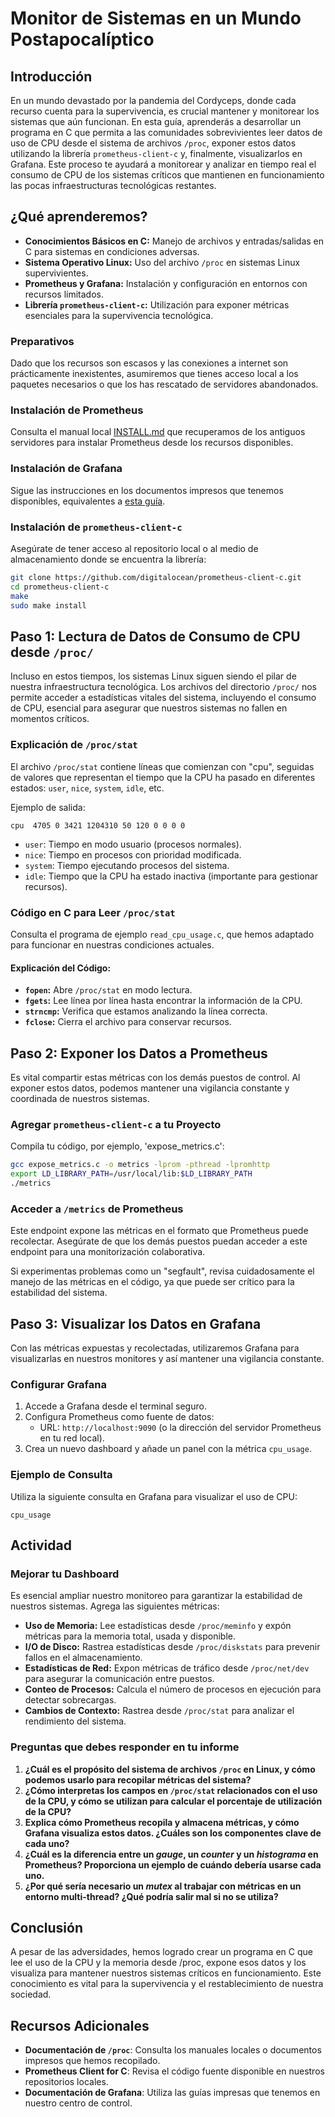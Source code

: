 # Monitor de Sistemas en un Mundo Postapocalíptico

## Introducción

En un mundo devastado por la pandemia del Cordyceps, donde cada recurso cuenta para la supervivencia, es crucial mantener y monitorear los sistemas que aún funcionan. En esta guía, aprenderás a desarrollar un programa en C que permita a las comunidades sobrevivientes leer datos de uso de CPU desde el sistema de archivos `/proc`, exponer estos datos utilizando la librería `prometheus-client-c` y, finalmente, visualizarlos en Grafana. Este proceso te ayudará a monitorear y analizar en tiempo real el consumo de CPU de los sistemas críticos que mantienen en funcionamiento las pocas infraestructuras tecnológicas restantes.

## ¿Qué aprenderemos?

- **Conocimientos Básicos en C:** Manejo de archivos y entradas/salidas en C para sistemas en condiciones adversas.
- **Sistema Operativo Linux:** Uso del archivo `/proc` en sistemas Linux supervivientes.
- **Prometheus y Grafana:** Instalación y configuración en entornos con recursos limitados.
- **Librería `prometheus-client-c`:** Utilización para exponer métricas esenciales para la supervivencia tecnológica.

### Preparativos

Dado que los recursos son escasos y las conexiones a internet son prácticamente inexistentes, asumiremos que tienes acceso local a los paquetes necesarios o que los has rescatado de servidores abandonados.

### Instalación de Prometheus

Consulta el manual local [INSTALL.md](INSTALL.md) que recuperamos de los antiguos servidores para instalar Prometheus desde los recursos disponibles.

### Instalación de Grafana

Sigue las instrucciones en los documentos impresos que tenemos disponibles, equivalentes a [esta guía](https://grafana.com/docs/grafana/latest/setup-grafana/installation/debian/).

### Instalación de `prometheus-client-c`

Asegúrate de tener acceso al repositorio local o al medio de almacenamiento donde se encuentra la librería:

```bash
git clone https://github.com/digitalocean/prometheus-client-c.git
cd prometheus-client-c
make
sudo make install
```

## Paso 1: Lectura de Datos de Consumo de CPU desde `/proc/`

Incluso en estos tiempos, los sistemas Linux siguen siendo el pilar de nuestra infraestructura tecnológica. Los archivos del directorio `/proc/` nos permite acceder a estadísticas vitales del sistema, incluyendo el consumo de CPU, esencial para asegurar que nuestros sistemas no fallen en momentos críticos.

### Explicación de `/proc/stat`

El archivo `/proc/stat` contiene líneas que comienzan con "cpu", seguidas de valores que representan el tiempo que la CPU ha pasado en diferentes estados: `user`, `nice`, `system`, `idle`, etc.

Ejemplo de salida:

```
cpu  4705 0 3421 1204310 50 120 0 0 0 0
```

- `user`: Tiempo en modo usuario (procesos normales).
- `nice`: Tiempo en procesos con prioridad modificada.
- `system`: Tiempo ejecutando procesos del sistema.
- `idle`: Tiempo que la CPU ha estado inactiva (importante para gestionar recursos).

### Código en C para Leer `/proc/stat`

Consulta el programa de ejemplo `read_cpu_usage.c`, que hemos adaptado para funcionar en nuestras condiciones actuales.

#### Explicación del Código:

- **`fopen`:** Abre `/proc/stat` en modo lectura.
- **`fgets`:** Lee línea por línea hasta encontrar la información de la CPU.
- **`strncmp`:** Verifica que estamos analizando la línea correcta.
- **`fclose`:** Cierra el archivo para conservar recursos.

## Paso 2: Exponer los Datos a Prometheus

Es vital compartir estas métricas con los demás puestos de control. Al exponer estos datos, podemos mantener una vigilancia constante y coordinada de nuestros sistemas.

### Agregar `prometheus-client-c` a tu Proyecto

Compila tu código, por ejemplo, 'expose_metrics.c':

```bash
gcc expose_metrics.c -o metrics -lprom -pthread -lpromhttp
export LD_LIBRARY_PATH=/usr/local/lib:$LD_LIBRARY_PATH
./metrics
```

### Acceder a `/metrics` de Prometheus

Este endpoint expone las métricas en el formato que Prometheus puede recolectar. Asegúrate de que los demás puestos puedan acceder a este endpoint para una monitorización colaborativa.

Si experimentas problemas como un "segfault", revisa cuidadosamente el manejo de las métricas en el código, ya que puede ser crítico para la estabilidad del sistema.

## Paso 3: Visualizar los Datos en Grafana

Con las métricas expuestas y recolectadas, utilizaremos Grafana para visualizarlas en nuestros monitores y así mantener una vigilancia constante.

### Configurar Grafana

1. Accede a Grafana desde el terminal seguro.
2. Configura Prometheus como fuente de datos:
   - URL: `http://localhost:9090` (o la dirección del servidor Prometheus en tu red local).
3. Crea un nuevo dashboard y añade un panel con la métrica `cpu_usage`.

### Ejemplo de Consulta

Utiliza la siguiente consulta en Grafana para visualizar el uso de CPU:

```
cpu_usage
```

## Actividad

### Mejorar tu Dashboard

Es esencial ampliar nuestro monitoreo para garantizar la estabilidad de nuestros sistemas. Agrega las siguientes métricas:

- **Uso de Memoria:** Lee estadísticas desde `/proc/meminfo` y expón métricas para la memoria total, usada y disponible.
- **I/O de Disco:** Rastrea estadísticas desde `/proc/diskstats` para prevenir fallos en el almacenamiento.
- **Estadísticas de Red:** Expon métricas de tráfico desde `/proc/net/dev` para asegurar la comunicación entre puestos.
- **Conteo de Procesos:** Calcula el número de procesos en ejecución para detectar sobrecargas.
- **Cambios de Contexto:** Rastrea desde `/proc/stat` para analizar el rendimiento del sistema.

### Preguntas que debes responder en tu informe

1. **¿Cuál es el propósito del sistema de archivos `/proc` en Linux, y cómo podemos usarlo para recopilar métricas del sistema?**
2. **¿Cómo interpretas los campos en `/proc/stat` relacionados con el uso de la CPU, y cómo se utilizan para calcular el porcentaje de utilización de la CPU?**
3. **Explica cómo Prometheus recopila y almacena métricas, y cómo Grafana visualiza estos datos. ¿Cuáles son los componentes clave de cada uno?**
4. **¿Cuál es la diferencia entre un _gauge_, un _counter_ y un _histograma_ en Prometheus? Proporciona un ejemplo de cuándo debería usarse cada uno.**
5. **¿Por qué sería necesario un _mutex_ al trabajar con métricas en un entorno multi-thread? ¿Qué podría salir mal si no se utiliza?**

## Conclusión

A pesar de las adversidades, hemos logrado crear un programa en C que lee el uso de la CPU y la memoria desde /proc, expone esos datos y los visualiza para mantener nuestros sistemas críticos en funcionamiento. Este conocimiento es vital para la supervivencia y el restablecimiento de nuestra sociedad.

## Recursos Adicionales

- **Documentación de `/proc`**: Consulta los manuales locales o documentos impresos que hemos recopilado.
- **Prometheus Client for C**: Revisa el código fuente disponible en nuestros repositorios locales.
- **Documentación de Grafana**: Utiliza las guías impresas que tenemos en nuestro centro de control.
